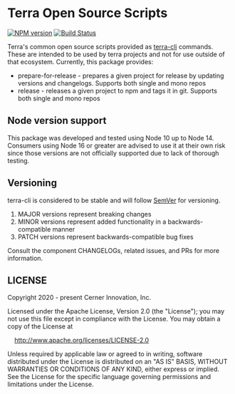 # Terra Open Source Scripts

[![NPM version](https://badgen.net/npm/v/@cerner/terra-open-source-scripts)](https://www.npmjs.org/package/@cerner/terra-open-source-scripts)
[![Build Status](https://badgen.net/travis/cerner/terra-toolkit)](https://travis-ci.com/cerner/terra-toolkit)

Terra's common open source scripts provided as [terra-cli](https://www.npmjs.org/package/@cerner/terra-cli) commands. These are intended to be used by terra projects and not for use outside of that ecosystem. Currently, this package provides:

* prepare-for-release - prepares a given project for release by updating versions and changelogs. Supports both single and mono repos
* release - releases a given project to npm and tags it in git. Supports both single and mono repos

## Node version support

This package was developed and tested using Node 10 up to Node 14. Consumers using Node 16 or greater are advised to use it at their own risk since those versions are not officially supported due to lack of thorough testing.

## Versioning

terra-cli is considered to be stable and will follow [SemVer](http://semver.org/) for versioning.

1. MAJOR versions represent breaking changes
2. MINOR versions represent added functionality in a backwards-compatible manner
3. PATCH versions represent backwards-compatible bug fixes

Consult the component CHANGELOGs, related issues, and PRs for more information.

## LICENSE

Copyright 2020 - present Cerner Innovation, Inc.

Licensed under the Apache License, Version 2.0 (the "License"); you may not use this file except in compliance with the License. You may obtain a copy of the License at

&nbsp;&nbsp;&nbsp;&nbsp;<http://www.apache.org/licenses/LICENSE-2.0>

Unless required by applicable law or agreed to in writing, software distributed under the License is distributed on an "AS IS" BASIS, WITHOUT WARRANTIES OR CONDITIONS OF ANY KIND, either express or implied. See the License for the specific language governing permissions and limitations under the License.
